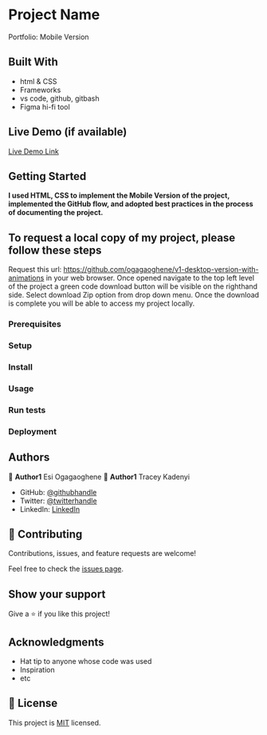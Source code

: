 # Project Name

Portfolio: Mobile Version

## Built With

- html & CSS 
- Frameworks
- vs code, github, gitbash
- Figma hi-fi tool

## Live Demo (if available)

[Live Demo Link](https://livedemo.com)


## Getting Started

**I used HTML, CSS to implement the Mobile Version of the project, implemented the GitHub flow, and adopted best practices in the process of documenting the project.**


## To request a local copy of my project, please follow these steps
Request this url: https://github.com/ogagaoghene/v1-desktop-version-with-animations in your web browser. Once opened navigate to the top left level of the project a green code download button will be visible on the righthand side. Select download Zip option from drop down menu. Once the download is complete you will be able to access my project locally.

### Prerequisites

### Setup

### Install

### Usage

### Run tests

### Deployment


## Authors

👤 **Author1** Esi Ogagaoghene
👤 **Author1** Tracey Kadenyi

- GitHub: [@githubhandle](https://github.com/ogagaoghene)
- Twitter: [@twitterhandle](https://twitter.com/@esi_ogaga)
- LinkedIn: [LinkedIn](https://linkedin.com/in/ogagaoghene-esi-7a478647)

## 🤝 Contributing

Contributions, issues, and feature requests are welcome!

Feel free to check the [issues page](../../issues/).

## Show your support

Give a ⭐️ if you like this project!

## Acknowledgments

- Hat tip to anyone whose code was used
- Inspiration
- etc

## 📝 License

This project is [MIT](./MIT.md) licensed.
